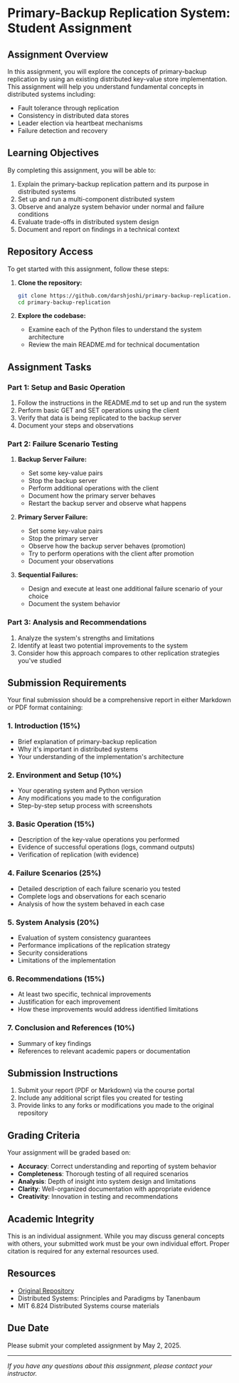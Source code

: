 # Primary-Backup Replication System: Student Assignment

## Assignment Overview

In this assignment, you will explore the concepts of primary-backup replication by using an existing distributed key-value store implementation. This assignment will help you understand fundamental concepts in distributed systems including:

- Fault tolerance through replication
- Consistency in distributed data stores
- Leader election via heartbeat mechanisms
- Failure detection and recovery

## Learning Objectives

By completing this assignment, you will be able to:

1. Explain the primary-backup replication pattern and its purpose in distributed systems
2. Set up and run a multi-component distributed system
3. Observe and analyze system behavior under normal and failure conditions
4. Evaluate trade-offs in distributed system design
5. Document and report on findings in a technical context

## Repository Access

To get started with this assignment, follow these steps:

1. **Clone the repository:**
   ```bash
   git clone https://github.com/darshjoshi/primary-backup-replication.git
   cd primary-backup-replication
   ```

2. **Explore the codebase:**
   - Examine each of the Python files to understand the system architecture
   - Review the main README.md for technical documentation

## Assignment Tasks

### Part 1: Setup and Basic Operation

1. Follow the instructions in the README.md to set up and run the system
2. Perform basic GET and SET operations using the client
3. Verify that data is being replicated to the backup server
4. Document your steps and observations

### Part 2: Failure Scenario Testing

1. **Backup Server Failure:**
   - Set some key-value pairs
   - Stop the backup server
   - Perform additional operations with the client
   - Document how the primary server behaves
   - Restart the backup server and observe what happens

2. **Primary Server Failure:**
   - Set some key-value pairs
   - Stop the primary server
   - Observe how the backup server behaves (promotion)
   - Try to perform operations with the client after promotion
   - Document your observations

3. **Sequential Failures:**
   - Design and execute at least one additional failure scenario of your choice
   - Document the system behavior

### Part 3: Analysis and Recommendations

1. Analyze the system's strengths and limitations
2. Identify at least two potential improvements to the system
3. Consider how this approach compares to other replication strategies you've studied

## Submission Requirements

Your final submission should be a comprehensive report in either Markdown or PDF format containing:

### 1. Introduction (15%)
- Brief explanation of primary-backup replication
- Why it's important in distributed systems
- Your understanding of the implementation's architecture

### 2. Environment and Setup (10%)
- Your operating system and Python version
- Any modifications you made to the configuration
- Step-by-step setup process with screenshots

### 3. Basic Operation (15%)
- Description of the key-value operations you performed
- Evidence of successful operations (logs, command outputs)
- Verification of replication (with evidence)

### 4. Failure Scenarios (25%)
- Detailed description of each failure scenario you tested
- Complete logs and observations for each scenario
- Analysis of how the system behaved in each case

### 5. System Analysis (20%)
- Evaluation of system consistency guarantees
- Performance implications of the replication strategy
- Security considerations
- Limitations of the implementation

### 6. Recommendations (15%)
- At least two specific, technical improvements
- Justification for each improvement
- How these improvements would address identified limitations

### 7. Conclusion and References (10%)
- Summary of key findings
- References to relevant academic papers or documentation

## Submission Instructions

1. Submit your report (PDF or Markdown) via the course portal
2. Include any additional script files you created for testing
3. Provide links to any forks or modifications you made to the original repository

## Grading Criteria

Your assignment will be graded based on:

- **Accuracy**: Correct understanding and reporting of system behavior
- **Completeness**: Thorough testing of all required scenarios
- **Analysis**: Depth of insight into system design and limitations
- **Clarity**: Well-organized documentation with appropriate evidence
- **Creativity**: Innovation in testing and recommendations

## Academic Integrity

This is an individual assignment. While you may discuss general concepts with others, your submitted work must be your own individual effort. Proper citation is required for any external resources used.

## Resources

- [Original Repository](https://github.com/darshjoshi/primary-backup-replication)
- Distributed Systems: Principles and Paradigms by Tanenbaum
- MIT 6.824 Distributed Systems course materials

## Due Date

Please submit your completed assignment by May 2, 2025.

---

*If you have any questions about this assignment, please contact your instructor.*
